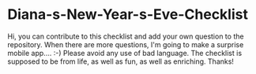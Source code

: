 # Diana-s-New-Year-s-Eve-Checklist
Hi, you can contribute to this checklist and add your own question to the repository. When there are more questions, I'm going to make a surprise mobile app.... :-) Please avoid any use of bad language. The checklist is supposed to be from life, as well as fun, as well as enriching. Thanks! 

